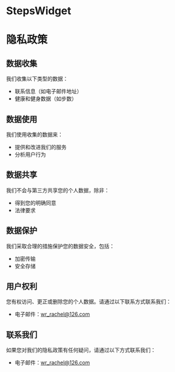 # StepsWidget

# 隐私政策

## 数据收集

我们收集以下类型的数据：
- 联系信息（如电子邮件地址）
- 健康和健身数据（如步数）

## 数据使用

我们使用收集的数据来：
- 提供和改进我们的服务
- 分析用户行为

## 数据共享

我们不会与第三方共享您的个人数据，除非：
- 得到您的明确同意
- 法律要求

## 数据保护

我们采取合理的措施保护您的数据安全，包括：
- 加密传输
- 安全存储

## 用户权利

您有权访问、更正或删除您的个人数据。请通过以下联系方式联系我们：
- 电子邮件：wr_rachel@126.com

## 联系我们

如果您对我们的隐私政策有任何疑问，请通过以下方式联系我们：
- 电子邮件：wr_rachel@126.com
